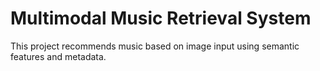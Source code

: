 # Multimodal Music Retrieval System

This project recommends music based on image input using semantic features and metadata.
